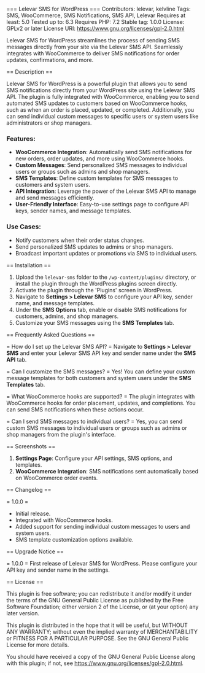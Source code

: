 === Lelevar SMS for WordPress ===
Contributors: lelevar, kelvline
Tags: SMS, WooCommerce, SMS Notifications, SMS API, Lelevar
Requires at least: 5.0
Tested up to: 6.3
Requires PHP: 7.2
Stable tag: 1.0.0
License: GPLv2 or later
License URI: https://www.gnu.org/licenses/gpl-2.0.html

Lelevar SMS for WordPress streamlines the process of sending SMS messages directly from your site via the Lelevar SMS API. Seamlessly integrates with WooCommerce to deliver SMS notifications for order updates, confirmations, and more.

== Description ==

Lelevar SMS for WordPress is a powerful plugin that allows you to send SMS notifications directly from your WordPress site using the Lelevar SMS API. The plugin is fully integrated with WooCommerce, enabling you to send automated SMS updates to customers based on WooCommerce hooks, such as when an order is placed, updated, or completed. Additionally, you can send individual custom messages to specific users or system users like administrators or shop managers.

### Features:

* **WooCommerce Integration**: Automatically send SMS notifications for new orders, order updates, and more using WooCommerce hooks.
* **Custom Messages**: Send personalized SMS messages to individual users or groups such as admins and shop managers.
* **SMS Templates**: Define custom templates for SMS messages to customers and system users.
* **API Integration**: Leverage the power of the Lelevar SMS API to manage and send messages efficiently.
* **User-Friendly Interface**: Easy-to-use settings page to configure API keys, sender names, and message templates.

### Use Cases:

* Notify customers when their order status changes.
* Send personalized SMS updates to admins or shop managers.
* Broadcast important updates or promotions via SMS to individual users.

== Installation ==

1. Upload the `lelevar-sms` folder to the `/wp-content/plugins/` directory, or install the plugin through the WordPress plugins screen directly.
2. Activate the plugin through the 'Plugins' screen in WordPress.
3. Navigate to **Settings > Lelevar SMS** to configure your API key, sender name, and message templates.
4. Under the **SMS Options** tab, enable or disable SMS notifications for customers, admins, and shop managers.
5. Customize your SMS messages using the **SMS Templates** tab.

== Frequently Asked Questions ==

= How do I set up the Lelevar SMS API? =
Navigate to **Settings > Lelevar SMS** and enter your Lelevar SMS API key and sender name under the **SMS API** tab. 

= Can I customize the SMS messages? =
Yes! You can define your custom message templates for both customers and system users under the **SMS Templates** tab.

= What WooCommerce hooks are supported? =
The plugin integrates with WooCommerce hooks for order placement, updates, and completions. You can send SMS notifications when these actions occur.

= Can I send SMS messages to individual users? =
Yes, you can send custom SMS messages to individual users or groups such as admins or shop managers from the plugin's interface.

== Screenshots ==

1. **Settings Page**: Configure your API settings, SMS options, and templates.
2. **WooCommerce Integration**: SMS notifications sent automatically based on WooCommerce order events.

== Changelog ==

= 1.0.0 =
* Initial release.
* Integrated with WooCommerce hooks.
* Added support for sending individual custom messages to users and system users.
* SMS template customization options available.

== Upgrade Notice ==

= 1.0.0 =
First release of Lelevar SMS for WordPress. Please configure your API key and sender name in the settings.

== License ==

This plugin is free software; you can redistribute it and/or modify it under the terms of the GNU General Public License as published by the Free Software Foundation; either version 2 of the License, or (at your option) any later version.

This plugin is distributed in the hope that it will be useful, but WITHOUT ANY WARRANTY; without even the implied warranty of MERCHANTABILITY or FITNESS FOR A PARTICULAR PURPOSE. See the GNU General Public License for more details.

You should have received a copy of the GNU General Public License along with this plugin; if not, see https://www.gnu.org/licenses/gpl-2.0.html.
